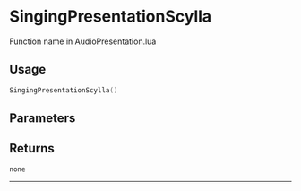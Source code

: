 # SingingPresentationScylla
Function name in AudioPresentation.lua
## Usage
```lua
SingingPresentationScylla()
```
## Parameters

## Returns
`none`

---